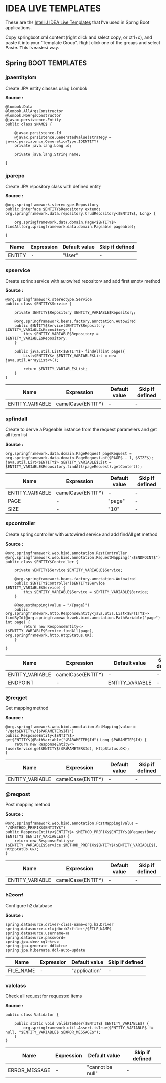 # IDEA LIVE TEMPLATES 
These are the [IntelliJ IDEA Live Templates](https://www.jetbrains.com/help/idea/using-live-templates.html) that I’ve used in Spring Boot applications.

Copy springboot.xml content (right click and select copy, or ctrl+c), and paste it into your "Template Group". Right click one of the groups and select Paste. This is easiest way. 

## Spring BOOT TEMPLATES

### jpaentitylom

Create JPA entity classes using Lombok

**Source :**
```
@lombok.Data
@lombok.AllArgsConstructor
@lombok.NoArgsConstructor
@javax.persistence.Entity
public class $NAME$ {
    
    @javax.persistence.Id
    @javax.persistence.GeneratedValue(strategy = javax.persistence.GenerationType.IDENTITY)
    private java.lang.Long id;

    private java.lang.String name;
    
}
```

### jparepo

Create JPA repository class with defined entity

**Source :**
```
@org.springframework.stereotype.Repository
public interface $ENTITY$Repository extends org.springframework.data.repository.CrudRepository<$ENTITY$, Long> {

    org.springframework.data.domain.Page<$ENTITY$> findAll(org.springframework.data.domain.Pageable pageable);

}
```

Name | Expression | Default value | Skip if defined
--- | --- | --- | ---
ENTITY | - | "User" | -

### spservice

Create spring service with autowired repository and add first empty method

**Source :** 
```
@org.springframework.stereotype.Service
public class $ENTITY$Service {

    private $ENTITY$Repository $ENTITY_VARIABLE$Repository;

    @org.springframework.beans.factory.annotation.Autowired
    public $ENTITY$Service($ENTITY$Repository $ENTITY_VARIABLE$Repository) {
        this.$ENTITY_VARIABLE$Repository = $ENTITY_VARIABLE$Repository;
    }

    public java.util.List<$ENTITY$> findAll(int page){
        List<$ENTITY$> $ENTITY_VARIABLE$List = new java.util.ArrayList<>();

        return $ENTITY_VARIABLE$List;
    }
}
```

Name | Expression | Default value | Skip if defined
--- | --- | --- | ---
ENTITY_VARIABLE | camelCase(ENTITY) | - | -

### spfindall

Create to derive a Pageable instance from the request parameters and get all item list

**Source :**

```
org.springframework.data.domain.PageRequest pageRequest = org.springframework.data.domain.PageRequest.of($PAGE$ - 1, $SIZE$);
java.util.List<$ENTITY$> $ENTITY_VARIABLE$List = $ENTITY_VARIABLE$Repository.findAll(pageRequest).getContent();
```

Name | Expression | Default value | Skip if defined
--- | --- | --- | ---
ENTITY_VARIABLE | camelCase(ENTITY) | - | -
PAGE | - | "page" | -
SIZE | - | "10" | -

### spcontroller

Create spring controller with autowired service and add findAll get method

**Source :**

```
@org.springframework.web.bind.annotation.RestController
@org.springframework.web.bind.annotation.RequestMapping("/$ENDPOINT$")
public class $ENTITY$Controller {

    private $ENTITY$Service $ENTITY_VARIABLE$Service;

    @org.springframework.beans.factory.annotation.Autowired
    public $ENTITY$Controller($ENTITY$Service $ENTITY_VARIABLE$Service) {
        this.$ENTITY_VARIABLE$Service = $ENTITY_VARIABLE$Service;
    }

    @RequestMapping(value = "/{page}")
    public org.springframework.http.ResponseEntity<java.util.List<$ENTITY$>> findById(@org.springframework.web.bind.annotation.PathVariable("page") int page) {
        return new ResponseEntity<>($ENTITY_VARIABLE$Service.findAll(page), org.springframework.http.HttpStatus.OK);
    }

}
```

Name | Expression | Default value | Skip if defined
--- | --- | --- | ---
ENTITY_VARIABLE | camelCase(ENTITY) | - | -
ENDPOINT | - | ENTITY_VARIABLE | -

### @reqget

Get mapping method

**Source :**

```
@org.springframework.web.bind.annotation.GetMapping(value = "/get$ENTITY$/{$PARAMETER$Id}")
public ResponseEntity<$ENTITY$> get$ENTITY$(@PathVariable("$PARAMETER$Id") Long $PARAMETER$Id) {
    return new ResponseEntity<>(userService.get$ENTITY$($PARAMETER$Id), HttpStatus.OK);
}
```

Name | Expression | Default value | Skip if defined
--- | --- | --- | ---
ENTITY_VARIABLE | camelCase(ENTITY) | - | -

### @reqpost

Post mapping method

**Source :**

```
@org.springframework.web.bind.annotation.PostMapping(value = "/$METHOD_PREFIX$$ENTITY$")
public ResponseEntity<$ENTITY$> $METHOD_PREFIX$$ENTITY$(@RequestBody $ENTITY$ $ENTITY_VARIABLE$) {
    return new ResponseEntity<>($ENTITY_VARIABLE$Service.$METHOD_PREFIX$$ENTITY$($ENTITY_VARIABLE$), HttpStatus.OK);
}
```

Name | Expression | Default value | Skip if defined
--- | --- | --- | ---
ENTITY_VARIABLE | camelCase(ENTITY) | - | -




### h2conf

Configure h2 database

**Source :**
```
spring.datasource.driver-class-name=org.h2.Driver
spring.datasource.url=jdbc:h2:file:~/$FILE_NAME$
spring.datasource.username=sa
spring.datasource.password=
spring.jpa.show-sql=true
spring.jpa.generate-ddl=true
spring.jpa.hibernate.ddl-auto=update
```

Name | Expression | Default value | Skip if defined
--- | --- | --- | ---
FILE_NAME | - | "application" | -

### valclass

Check all request for requested items

**Source :**
```
public class Validator {

    public static void validateUser($ENTITY$ $ENTITY_VARIABLE$) {
        org.springframework.util.Assert.isTrue($ENTITY_VARIABLE$ != null, "$ENTITY_VARIABLE$ $ERROR_MESSAGE$");
    }
}
```

Name | Expression | Default value | Skip if defined
--- | --- | --- | ---
ERROR_MESSAGE | - | "cannot be null" | -